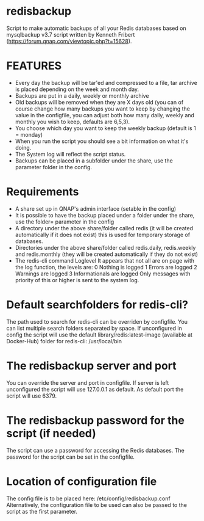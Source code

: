 # redisbackup
Script to make automatic backups of all your Redis databases based on mysqlbackup v3.7 script written by Kenneth Fribert (https://forum.qnap.com/viewtopic.php?t=15628).

# FEATURES
* Every day the backup will be tar'ed and compressed to a file, tar archive is placed depending on the week and month day.
* Backups are put in a daily, weekly or monthly archive
* Old backups will be removed when they are X days old (you can of course change how many backups you want to keep by changing the value in the configfile, you can adjust both how many daily, weekly and monthly you wish to keep, defaults are 6,5,3).
* You choose which day you want to keep the weekly backup (default is 1 = monday)
* When you run the script you should see a bit information on what it's doing.
* The System log will reflect the script status.
* Backups can be placed in a subfolder under the share, use the parameter folder in the config.

# Requirements
* A share set up in QNAP's admin interface (setable in the config)
* It is possible to have the backup placed under a folder under the share, use the folder= parameter in the config
* A directory under the above share/folder called redis (it will be created automatically if it does not exist) this is used for temporary storage of databases.
* Directories under the above share/folder called redis.daily, redis.weekly and redis.monthly (they will be created automatically if they do not exist)
* The redis-cli command
Loglevel
It appears that not all are on page with the log function, the levels are:
0 Nothing is logged
1 Errors are logged
2 Warnings are logged
3 Informationals are logged
Only messages with priority of this or higher is sent to the system log.

# Default searchfolders for redis-cli?
The path used to search for redis-cli can be overriden by configfile. You can list multiple search folders separated by space. If unconfigured in config the script will use the 
default library/redis:latest-image (available at Docker-Hub) folder for redis-cli: /usr/local/bin

# The redisbackup server and port
You can override the server and port in configfile. If server is left unconfigured the script will use 127.0.0.1 as default. As default port the script will use 6379.

# The redisbackup password for the script (if needed)
The script can use a password for accessing the Redis databases. The password for the script can be set in the configfile.

# Location of configuration file
The config file is to be placed here: /etc/config/redisbackup.conf
Alternatively, the configuration file to be used can also be passed to the script as the first parameter.
